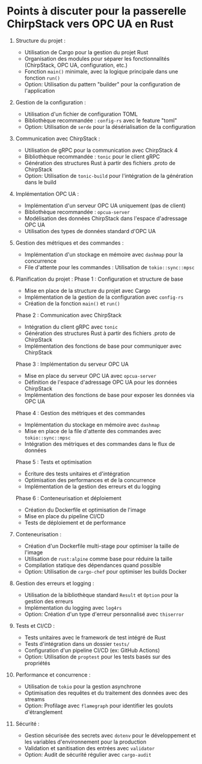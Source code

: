 # Points à discuter pour la passerelle ChirpStack vers OPC UA en Rust

1. Structure du projet :
   - Utilisation de Cargo pour la gestion du projet Rust
   - Organisation des modules pour séparer les fonctionnalités (ChirpStack, OPC UA, configuration, etc.)
   - Fonction `main()` minimale, avec la logique principale dans une fonction `run()`
   - Option: Utilisation du pattern "builder" pour la configuration de l'application

2. Gestion de la configuration :
   - Utilisation d'un fichier de configuration TOML
   - Bibliothèque recommandée : `config-rs` avec le feature "toml"
   - Option: Utilisation de `serde` pour la désérialisation de la configuration

3. Communication avec ChirpStack :
   - Utilisation de gRPC pour la communication avec ChirpStack 4
   - Bibliothèque recommandée : `tonic` pour le client gRPC
   - Génération des structures Rust à partir des fichiers .proto de ChirpStack
   - Option: Utilisation de `tonic-build` pour l'intégration de la génération dans le build

4. Implémentation OPC UA :
   - Implémentation d'un serveur OPC UA uniquement (pas de client)
   - Bibliothèque recommandée : `opcua-server`
   - Modélisation des données ChirpStack dans l'espace d'adressage OPC UA
   - Utilisation des types de données standard d'OPC UA

5. Gestion des métriques et des commandes :
   - Implémentation d'un stockage en mémoire avec `dashmap` pour la concurrence
   - File d'attente pour les commandes : Utilisation de `tokio::sync::mpsc`

6. Planification du projet :
   Phase 1 : Configuration et structure de base
   - Mise en place de la structure du projet avec Cargo
   - Implémentation de la gestion de la configuration avec `config-rs`
   - Création de la fonction `main()` et `run()`

   Phase 2 : Communication avec ChirpStack
   - Intégration du client gRPC avec `tonic`
   - Génération des structures Rust à partir des fichiers .proto de ChirpStack
   - Implémentation des fonctions de base pour communiquer avec ChirpStack

   Phase 3 : Implémentation du serveur OPC UA
   - Mise en place du serveur OPC UA avec `opcua-server`
   - Définition de l'espace d'adressage OPC UA pour les données ChirpStack
   - Implémentation des fonctions de base pour exposer les données via OPC UA

   Phase 4 : Gestion des métriques et des commandes
   - Implémentation du stockage en mémoire avec `dashmap`
   - Mise en place de la file d'attente des commandes avec `tokio::sync::mpsc`
   - Intégration des métriques et des commandes dans le flux de données

   Phase 5 : Tests et optimisation
   - Écriture des tests unitaires et d'intégration
   - Optimisation des performances et de la concurrence
   - Implémentation de la gestion des erreurs et du logging

   Phase 6 : Conteneurisation et déploiement
   - Création du Dockerfile et optimisation de l'image
   - Mise en place du pipeline CI/CD
   - Tests de déploiement et de performance

7. Conteneurisation :
   - Création d'un Dockerfile multi-stage pour optimiser la taille de l'image
   - Utilisation de `rust:alpine` comme base pour réduire la taille
   - Compilation statique des dépendances quand possible
   - Option: Utilisation de `cargo-chef` pour optimiser les builds Docker

7. Gestion des erreurs et logging :
   - Utilisation de la bibliothèque standard `Result` et `Option` pour la gestion des erreurs
   - Implémentation du logging avec `log4rs`
   - Option: Création d'un type d'erreur personnalisé avec `thiserror`

8. Tests et CI/CD :
   - Tests unitaires avec le framework de test intégré de Rust
   - Tests d'intégration dans un dossier `tests/`
   - Configuration d'un pipeline CI/CD (ex: GitHub Actions)
   - Option: Utilisation de `proptest` pour les tests basés sur des propriétés

9. Performance et concurrence :
   - Utilisation de `tokio` pour la gestion asynchrone
   - Optimisation des requêtes et du traitement des données avec des streams
   - Option: Profilage avec `flamegraph` pour identifier les goulots d'étranglement

10. Sécurité :
    - Gestion sécurisée des secrets avec `dotenv` pour le développement et les variables d'environnement pour la production
    - Validation et sanitisation des entrées avec `validator`
    - Option: Audit de sécurité régulier avec `cargo-audit`
